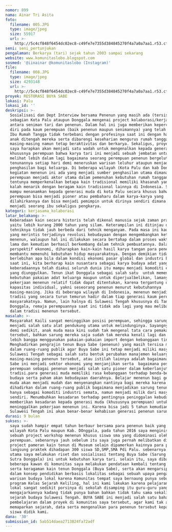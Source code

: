```yaml
---
nomor: 899
nama: Ainar Tri Asita
foto:
  filename: 005.JPG
  type: image/jpeg
  size: 55917
  url: >-
    http://5c4cf848f6454dc02ec8-c49fe7e7355d384845270f4a7a0a7aa1.r53.cf2.rackcdn.com/583eadb2-9515-418d-95ce-ca08ce2b7aa1/005.JPG
seni: seni_pertunjukan
pengalaman: Berkarya (tari) sejak tahun 2003 sampai sekarang
website: www.komunitaslobo.blogspot.com
sosmed: '@iinainar @komunitaslobo (Instagram)'
file:
  filename: 008.JPG
  type: image/jpeg
  size: 4293148
  url: >-
    http://5c4cf848f6454dc02ec8-c49fe7e7355d384845270f4a7a0a7aa1.r53.cf2.rackcdn.com/42c133ff-91eb-435c-822e-c79db6e7d23f/008.JPG
proyek: RESTORASI BUYA SABE
lokasi: Palu
lokasi_id: ''
deskripsi: >-
  Sosialisasi dan Dept Interview bersama Penenun yang masih ada (tersisa) di
  sebagian Kota Palu ataupun Donggala mengenai project kolaborasi/kerjasama
  antara seniman tari dan penenun. Dalam hal ini juga memberikan kepercayaan
  diri pada kaum perempuan (baik penenun maupun senimannya) yang telah menjadi
  Ibu Rumah Tangga tidak terbebani dengan profesinya saat ini dengan hadirnya
  anak ditengah mereka serta dibarengi keseharian mengurus rumah tangganya
  masing-masing namun tetap beraktivitas dan berkarya. Sekaligus, proyek ini
  saya harapkan akan menjadi satu wadah untuk mengenalkan kepada generasi muda
  khususnya perempuan bahwa karya tari ini menjadi sebuah jembatan untuk mereka
  melihat lebih dalam lagi bagaimana seorang perempuan penenun bergelut dengan
  tenunannya setiap hari demi meneruskan warisan leluhur ataupun menjadi sumber
  penghasilan bagi keluarga. Di beberapa wilayah (Kota Palu dan kab Donggala),
  kegiatan menenun ini ada yang menjadi sumber penghasilan utama dimana
  perempuan menjadi aktor utama dalam pemenuhan kebutuhan rumah tangganya.
  tentunya memperkenalkan betapa kain tradisional memiliki khasanah yang tak
  kalah menarik dengan beragam kain tradisional lainnya di Indonesia. Serta
  mampu menanamkan kepada generasi muda di kota Palu secara khusus bahwa
  perempuan bisa menjadi pioner atau pembaharu dalam karya-karya yang
  dilahirkannya dan bisa menjadi pemimpin untuk dirinya sendiri dimana ia mampu
  menjadi seorang ibu sekaligus pengkarya.
kategori: kerjasama_kolaborasi
latar_belakang: >-
  Keberadaan kain secara historis telah dikenal manusia sejak zaman prasejarah,
  yaitu lebih kurang 2000 tahun yang silam. Keterampilan ini ditinjau dari segi
  tehniknya tidak jauh berbeda dari tehnik menganyam. Pada masa ini kaum wanita
  yang merintis terjadinya revolusi kebudayaan dengan mengembangkan keterampilan
  menenun, walaupun hal ini dilakukan secara bertahap dalam proses waktu yang
  lama dan kemudian berhasil berkembang dalam tehnik pembuatannya. Dalam
  perspektif ekonomi, diharapkan kain-kain hasil karya tangan para penenun dapat
  membantu memenuhi kebutuhan hidup masyarakatnya. Dengan demikian tidak
  berlebihan apa bila dalam kondisi ekonomi pasar global dan industri budaya
  saat ini, kita berharap kain nusantara sebagai karya budaya adat yang 
  keberadaannya telah diakui seluruh dunia itu mampu menjadi komoditi eksport
  yang diunggulkan. Tenun ikat Donggala sebagai salah satu  untuk memenuhi
  kebutuhan pakaian adat keluarga maupun untuk diperjualbelikan, lamanya
  pekerjaan menenun relatif tidak dapat ditentukan, karena tergantung dari
  kapasitas individual, yakni seseorang penenun menurut kebutuhannya
  masing-masing. Jika di beberapa wilayah di Indonesia, menenun menjadi sebuah
  tradisi yang secara turun temurun hadir dalam tiap generasi kaum perempuan di
  masyarakatnya. Namun, lain halnya di Sulawesi Tengah khususnya di Tanah
  Donggala, remaja perempuannya saat ini tidak ada lagi yang mau melibatkan diri
  dalam tradisi menenun tersebut.
masalah: >-
  Masyarakat Kaili sangat meninggikan posisi perempuan, sehingga sarunglah yang
  menjadi salah satu alat pendukung utama untuk melindunginya. Sayangnya sedikit
  demi sedikit, anak muda masa kini sudah tak mengenal tata cara pemakaian
  tersebut, bahkan sarung mereka saja sudah tak mereka kenali lagi dan mereka
  lebih bangga menggunakan pakaian-pakaian import dengan kebanggaan tinggi.
  Menghadirkan pengrajin tenun Buya Sabe (penenun) yang masih tersisa menyatu
  dalam ruang-ruang publik agar Buya Sabe ini tetap menjadi miliki masyarakat
  Sulawesi Tengah sebagai salah satu bentuk perubahan manajemen keluarga
  masing-masing penenun tersebut, atau istilah lainnya adalah bagaimana Buya
  Sabe ini menjadi sektor ekonomi yang menjanjikan serta  bagaimana posisi
  perempuan sebagai penenun menjadi salah satu pioner dalam keberlanjutan
  tradisi.para generasi muda memiliki rasa kebanggaan terhadap benda-benda
  budaya serta paham akan kebudayaan daerahnya. Belajar menenun bagi generasi
  muda akan menjadi mudah dan menyenangkan nantinya bagi mereka karena
  dihadirkan dalam ruang-ruang publik bagaimana menjadikan sarung tenun bukan
  hanya sebagai komoditi industri semata, namun menjadi milik dari masyarakatnya
  sendiri. Menumbuhkan kesadaran terhadap pentingnya peninggalan kebudayaan,
  memberikan kesadaran kepada generasi muda (khususnya perempuan) untuk tidak
  meninggalkan pekerjaan menenun ini. Karena bisa jadi 5 tahun kemudian di
  Sulawesi Tengah ini akan benar-benar kehabisan generasi penenun sarung 
durasi: 9 bulan
sukses: >-
  saya sudah hampir empat tahun berbaur bersama para penenun baik yang ada di
  wilayah Kota Palu maupun Kab. DOnggala, pada tahun 2016 saya menginisiasi
  sebuah project workshop menenun khusus siswa sma yang didominasi oleh pelajar
  perempuan. sebenarnya jauh sebelum itu saya juga pernah melibatkan diri pada
  project pameran kain tenun di Museum selain dipamerkan kainnya para penenun
  langsung praktek dihadapan 300 siswa SD,SMP,SMA Pdi Palu. sebenarnya poin
  utama saya melakukan riset dan sosialisasi tentang Buya Sabe (Sarung Tenun
  Sutra Donggala) ini untuk kebutuhan karya tari. selain itu, saya dibantu oleh
  beberapa kawan di komunitas saya melakukan pendataan kembali tentang historis
  serta keragaman kain tenun Donggala (Buya Sabe), serta akan mengarsipkannya
  dalam konsep pendidikan berbasis lokalitas sebagai sebuah upaya pengarsipan
  warisan budaya lokal karena Komunitas tempat saya bernaung punya sebuah
  program Kelas Sejarah Keliling, hal ini kami lakukan karena pelajaran sejarah
  lokal sangat sedikit porsinya di sekolah disamping itu guru-guru yang
  mengajarkannya kadang tidak punya bahan bahkan tidak tahu sama sekali tentang
  sejarah budaya Sulawesi Tengah. BUYA SABE ini menjadi salah satu bahan
  pembelajaran dalam proyek di komunitas saya tersebut, agar kami tak asal
  memaparkan sejarah, data serta mengenalkan para penenun tersebut kepada para
  siswa didik kami. 
dana: '30'
submission_id: 5ab514daea2713024fa72adf
---
```

